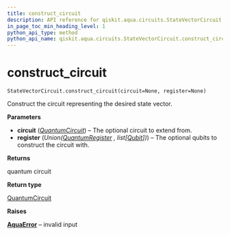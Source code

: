 ```yaml
---
title: construct_circuit
description: API reference for qiskit.aqua.circuits.StateVectorCircuit.construct_circuit
in_page_toc_min_heading_level: 1
python_api_type: method
python_api_name: qiskit.aqua.circuits.StateVectorCircuit.construct_circuit
---
```


# construct\_circuit

<span id="qiskit.aqua.circuits.StateVectorCircuit.construct_circuit" />

`StateVectorCircuit.construct_circuit(circuit=None, register=None)`

Construct the circuit representing the desired state vector.

**Parameters**

*   **circuit** ([*QuantumCircuit*](qiskit.circuit.QuantumCircuit "qiskit.circuit.QuantumCircuit")) – The optional circuit to extend from.
*   **register** (*Union(*[*QuantumRegister*](qiskit.circuit.QuantumRegister "qiskit.circuit.QuantumRegister") *, list\[*[*Qubit*](qiskit.circuit.Qubit "qiskit.circuit.Qubit")*])*) – The optional qubits to construct the circuit with.

**Returns**

quantum circuit

**Return type**

[QuantumCircuit](qiskit.circuit.QuantumCircuit "qiskit.circuit.QuantumCircuit")

**Raises**

[**AquaError**](qiskit.aqua.AquaError "qiskit.aqua.AquaError") – invalid input

